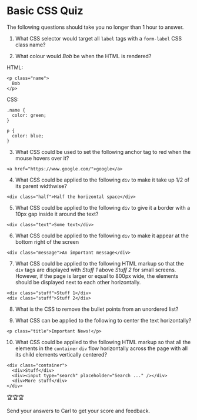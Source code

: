 # Basic CSS Quiz

The following questions should take you no longer than 1 hour to answer.  

1. What CSS selector would target all `label` tags with a `form-label` CSS class name? 

2. What colour would *Bob* be when the HTML is rendered?

HTML:
```
<p class="name">
  Bob
</p>
```
CSS:
```
.name {
  color: green;
}

p {
  color: blue;
}
```

3. What CSS could be used to set the following anchor tag to red when the mouse hovers over it?
```
<a href="https://www.google.com/">google</a>
```

4. What CSS could be applied to the following `div` to make it take up 1/2 of its parent widthwise?
```
<div class="half">Half the horizontal space</div>
```

5. What CSS could be applied to the following `div` to give it a border with a 10px gap inside it around the text?
```
<div class="text">Some text</div>
```

6. What CSS could be applied to the following `div` to make it appear at the bottom right of the screen
```
<div class="message">An important message</div>
```

7. What CSS could be applied to the following HTML markup so that the `div` tags are displayed with *Stuff 1* above *Stuff 2* for small screens. However, if the page is larger or equal to 800px wide, the elements should be displayed next to each other horizontally.
```
<div class="stuff">Stuff 1</div>
<div class="stuff">Stuff 2</div>
```

8. What is the CSS to remove the bullet points from an unordered list?

9. What CSS can be applied to the following to center the text horizontally?

```
<p class="title">Important News!</p>
```

10. What CSS could be applied to the following HTML markup so that all the elements in the `container` `div` flow horizontally across the page with all its child elements vertically centered?
```
<div class="container">
  <div>Stuff</div>
  <div><input type="search" placeholder="Search ..." /></div>
  <div>More stuff</div>
</div>
```

   
🏆🏆🏆   

Send your answers to Carl to get your score and feedback. 



















